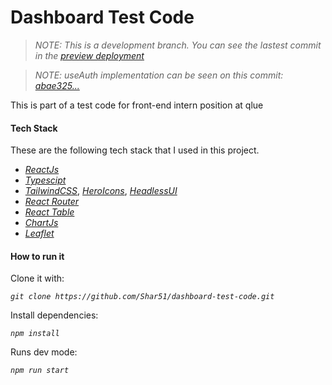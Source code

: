 # Dashboard Test Code

> _NOTE: This is a development branch. You can see the lastest commit in the [preview deployment](https://github.com/Shar51/dashboard-test-code/deployments/activity_log?environment=Preview)_

> _NOTE: useAuth implementation can be seen on this commit:_ [_abae325..._](https://github.com/Shar51/dashboard-test-code/commit/abae325080c9d1878187c9e0fae5a970fc47eafa)

This is part of a test code for front-end intern position at qlue

#### Tech Stack

These are the following tech stack that I used in this project.

- [_ReactJs_](https://reactjs.org/ "ReactJs")
- [_Typescipt_](https://www.typescriptlang.org/)
- [_TailwindCSS_](https://tailwindcss.com/), [_HeroIcons_](https://github.com/tailwindlabs/heroicons), [_HeadlessUI_](https://headlessui.dev/)
- [_React Router_](https://reactrouter.com/)
- [_React Table_](https://react-table.tanstack.com/)
- [_ChartJs_](https://www.chartjs.org/)
- [_Leaflet_](https://react-leaflet.js.org/)

#### How to run it

Clone it with:

_`git clone https://github.com/Shar51/dashboard-test-code.git`_

Install dependencies:

_`npm install`_

Runs dev mode:

_`npm run start`_
